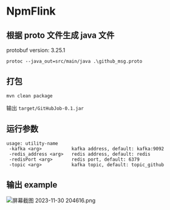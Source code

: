 # NpmFlink

## 根据 proto 文件生成 java 文件

protobuf version: 3.25.1

```shell
protoc --java_out=src/main/java .\github_msg.proto
```

## 打包

```shell
mvn clean package
```

输出 `target/GitHubJob-0.1.jar`

## 运行参数

```shell
usage: utility-name
 -kafka <arg>           kafka address, default: kafka:9092
 -redis_address <arg>   redis address, default: redis
 -redisPort <arg>       redis port, default: 6379
 -topic <arg>           kafka topic, default: topic_github
```

## 输出 example

![屏幕截图 2023-11-30 204616.png](http://lrjia-bucket-1.oss-cn-hangzhou.aliyuncs.com/obsidian/%E5%B1%8F%E5%B9%95%E6%88%AA%E5%9B%BE%202023-11-30%20204616.png)
